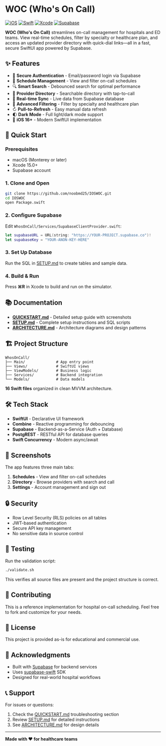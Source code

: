 # WOC (Who's On Call)

[![iOS](https://img.shields.io/badge/iOS-16.0%2B-blue.svg)](https://developer.apple.com/ios/)
[![Swift](https://img.shields.io/badge/Swift-5.9%2B-orange.svg)](https://swift.org)
[![Xcode](https://img.shields.io/badge/Xcode-15.0%2B-blue.svg)](https://developer.apple.com/xcode/)
[![Supabase](https://img.shields.io/badge/Supabase-2.0%2B-green.svg)](https://supabase.com)

**WOC (Who's On Call)** streamlines on-call management for hospitals and ED teams. View real-time schedules, filter by specialty or healthcare plan, and access an updated provider directory with quick-dial links—all in a fast, secure SwiftUI app powered by Supabase.

## ✨ Features

- 🔐 **Secure Authentication** - Email/password login via Supabase
- 📅 **Schedule Management** - View and filter on-call schedules
- 🔍 **Smart Search** - Debounced search for optimal performance
- 📖 **Provider Directory** - Searchable directory with tap-to-call
- 🔄 **Real-time Sync** - Live data from Supabase database
- 🎯 **Advanced Filtering** - Filter by specialty and healthcare plan
- ↻ **Pull-to-Refresh** - Easy manual data refresh
- 🌓 **Dark Mode** - Full light/dark mode support
- 📱 **iOS 16+** - Modern SwiftUI implementation

## 🚀 Quick Start

### Prerequisites
- macOS (Monterey or later)
- Xcode 15.0+
- Supabase account

### 1. Clone and Open

```bash
git clone https://github.com/noobmd25/IOSWOC.git
cd IOSWOC
open Package.swift
```

### 2. Configure Supabase

Edit `WhosOnCall/Services/SupabaseClientProvider.swift`:

```swift
let supabaseURL = URL(string: "https://YOUR-PROJECT.supabase.co")!
let supabaseKey = "YOUR-ANON-KEY-HERE"
```

### 3. Set Up Database

Run the SQL in [SETUP.md](SETUP.md) to create tables and sample data.

### 4. Build & Run

Press **⌘R** in Xcode to build and run on the simulator.

## 📚 Documentation

- **[QUICKSTART.md](QUICKSTART.md)** - Detailed setup guide with screenshots
- **[SETUP.md](SETUP.md)** - Complete setup instructions and SQL scripts
- **[ARCHITECTURE.md](ARCHITECTURE.md)** - Architecture diagrams and design patterns

## 🏗️ Project Structure

```
WhosOnCall/
├── Main/              # App entry point
├── Views/             # SwiftUI views
├── ViewModels/        # Business logic
├── Services/          # Backend integration
└── Models/            # Data models
```

**16 Swift files** organized in clean MVVM architecture.

## 🛠️ Tech Stack

- **SwiftUI** - Declarative UI framework
- **Combine** - Reactive programming for debouncing
- **Supabase** - Backend-as-a-Service (Auth + Database)
- **PostgREST** - RESTful API for database queries
- **Swift Concurrency** - Modern async/await

## 📱 Screenshots

The app features three main tabs:

1. **Schedules** - View and filter on-call schedules
2. **Directory** - Browse providers with search and call
3. **Settings** - Account management and sign out

## 🔒 Security

- Row Level Security (RLS) policies on all tables
- JWT-based authentication
- Secure API key management
- No sensitive data in source control

## 🧪 Testing

Run the validation script:

```bash
./validate.sh
```

This verifies all source files are present and the project structure is correct.

## 🤝 Contributing

This is a reference implementation for hospital on-call scheduling. Feel free to fork and customize for your needs.

## 📄 License

This project is provided as-is for educational and commercial use.

## 🙏 Acknowledgments

- Built with [Supabase](https://supabase.com) for backend services
- Uses [supabase-swift](https://github.com/supabase/supabase-swift) SDK
- Designed for real-world hospital workflows

## 📞 Support

For issues or questions:
1. Check the [QUICKSTART.md](QUICKSTART.md) troubleshooting section
2. Review [SETUP.md](SETUP.md) for detailed instructions
3. See [ARCHITECTURE.md](ARCHITECTURE.md) for design details

---

**Made with ❤️ for healthcare teams**
